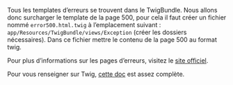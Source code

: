 Tous les templates d’erreurs se trouvent dans le TwigBundle. Nous allons donc surcharger le template de la page 500, pour cela il faut créer un fichier nommé `error500.html.twig` à l’emplacement suivant : `app/Resources/TwigBundle/views/Exception` (créer les dossiers nécessaires).
Dans ce fichier mettre le contenu de la page 500 au format twig.

Pour plus d’informations sur les pages d’erreurs, visitez le <a href="http://symfony.com/fr/doc/current/cookbook/controller/error_pages.html" target="_blank" alt="Symfony - Page d'erreurs">site officiel</a>.

Pour vous renseigner sur Twig, <a href="http://symfony.com/fr/doc/current/book/templating.html" target="_blank" alt="Symfony - Templating">cette doc</a> est assez complète.